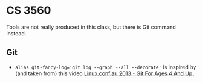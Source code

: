 # CS 3560
Tools are not really produced in this class, but there is Git command instead.

## Git
- `alias git-fancy-log='git log --graph --all --decorate'` is inspired by (and taken from) this video [Linux.conf.au 2013 - Git For Ages 4 And Up](https://www.youtube.com/watch?v=1ffBJ4sVUb4).
